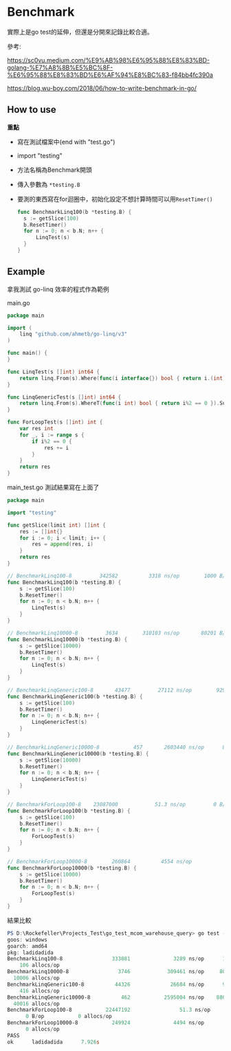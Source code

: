 # Benchmark

實際上是go test的延伸，但還是分開來記錄比較合適。

參考:

https://sc0vu.medium.com/%E9%AB%98%E6%95%88%E8%83%BD-golang-%E7%A8%8B%E5%BC%8F-%E6%95%88%E8%83%BD%E6%AF%94%E8%BC%83-f84bb4fc390a

https://blog.wu-boy.com/2018/06/how-to-write-benchmark-in-go/



## How to use

**重點**

* 寫在測試檔案中(end with "test.go")

* import "testing" 

* 方法名稱為Benchmark開頭

* 傳入參數為 `*testing.B`

* 要測的東西寫在for迴圈中，初始化設定不想計算時間可以用`ResetTimer()`

  ```go
  func BenchmarkLinq100(b *testing.B) {
  	s := getSlice(100)
  	b.ResetTimer()
  	for n := 0; n < b.N; n++ {
  		LinqTest(s)
  	}
  }
  ```

  





## Example

拿我測試 go-linq 效率的程式作為範例



main.go

```go
package main

import (
	linq "github.com/ahmetb/go-linq/v3"
)

func main() {
}

func LinqTest(s []int) int64 {
	return linq.From(s).Where(func(i interface{}) bool { return i.(int)%2 == 0 }).SumInts()
}

func LinqGenericTest(s []int) int64 {
	return linq.From(s).WhereT(func(i int) bool { return i%2 == 0 }).SumInts()
}

func ForLoopTest(s []int) int {
	var res int
	for _, i := range s {
		if i%2 == 0 {
			res += i
		}
	}
	return res
}
```



main_test.go 測試結果寫在上面了

```go
package main

import "testing"

func getSlice(limit int) []int {
	res := []int{}
	for i := 0; i < limit; i++ {
		res = append(res, i)
	}
	return res
}

// BenchmarkLinq100-8   	  342582	      3318 ns/op	    1000 B/op	     106 allocs/op
func BenchmarkLinq100(b *testing.B) {
	s := getSlice(100)
	b.ResetTimer()
	for n := 0; n < b.N; n++ {
		LinqTest(s)
	}
}

// BenchmarkLinq10000-8   	    3634	    310103 ns/op	   80201 B/op	   10006 allocs/op
func BenchmarkLinq10000(b *testing.B) {
	s := getSlice(10000)
	b.ResetTimer()
	for n := 0; n < b.N; n++ {
		LinqTest(s)
	}
}

// BenchmarkLinqGeneric100-8   	   43477	     27112 ns/op	    9296 B/op	     416 allocs/op
func BenchmarkLinqGeneric100(b *testing.B) {
	s := getSlice(100)
	b.ResetTimer()
	for n := 0; n < b.N; n++ {
		LinqGenericTest(s)
	}
}

// BenchmarkLinqGeneric10000-8   	     457	   2603440 ns/op	  880507 B/op	   40016 allocs/op
func BenchmarkLinqGeneric10000(b *testing.B) {
	s := getSlice(10000)
	b.ResetTimer()
	for n := 0; n < b.N; n++ {
		LinqGenericTest(s)
	}
}

// BenchmarkForLoop100-8   	23087000	        51.3 ns/op	       0 B/op	       0 allocs/op
func BenchmarkForLoop100(b *testing.B) {
	s := getSlice(100)
	b.ResetTimer()
	for n := 0; n < b.N; n++ {
		ForLoopTest(s)
	}
}

// BenchmarkForLoop10000-8   	  260864	      4554 ns/op	       0 B/op	       0 allocs/op
func BenchmarkForLoop10000(b *testing.B) {
	s := getSlice(10000)
	b.ResetTimer()
	for n := 0; n < b.N; n++ {
		ForLoopTest(s)
	}
}
```



結果比較

```powershell
PS D:\Rockefeller\Projects_Test\go_test_mcom_warehouse_query> go test -benchmem -run=^$ -bench .
goos: windows
goarch: amd64
pkg: ladidadida
BenchmarkLinq100-8                333081              3289 ns/op      1000 B/op
    106 allocs/op
BenchmarkLinq10000-8                3746            309461 ns/op     80200 B/op
  10006 allocs/op
BenchmarkLinqGeneric100-8          44326             26684 ns/op      9296 B/op
    416 allocs/op
BenchmarkLinqGeneric10000-8          462           2595004 ns/op    880500 B/op
  40016 allocs/op
BenchmarkForLoop100-8           22447192                51.3 ns/op
      0 B/op           0 allocs/op
BenchmarkForLoop10000-8           249924              4494 ns/op         0 B/op
      0 allocs/op
PASS
ok      ladidadida      7.926s
```

